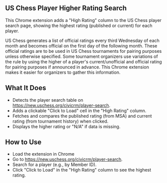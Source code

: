 ## US Chess Player Higher Rating Search
This Chrome extension adds a "High Rating" column to the US Chess player search page, showing the highest rating (published or current) for each player.

US Chess generates a list of official ratings every third Wednesday of each month and becomes official on the first day of the following month. These official ratings are to be used in US Chess tournaments for pairing purposes unless otherwise specified. Some tournament organizers use variations of the rule by using the higher of a player's current/unofficial and official rating for pairing purposes if announced in advance. This Chrome extension makes it easier for organizers to gather this information.

## What It Does

- Detects the player search table on https://new.uschess.org/civicrm/player-search.
- Adds a clickable "Click to Load" cell in the "High Rating" column.
- Fetches and compares the published rating (from MSA) and current rating (from tournament history) when clicked.
- Displays the higher rating or "N/A" if data is missing.

## How to Use

- Load the extension in Chrome 
- Go to https://new.uschess.org/civicrm/player-search.
- Search for a player (e.g., by Member ID).
- Click "Click to Load" in the "High Rating" column to see the highest rating.

